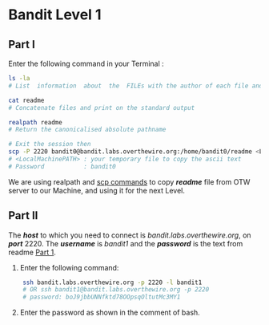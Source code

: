 # Bandit Level 1

## Part I

Enter the following command in your Terminal :  

```bash
ls -la
# List  information  about  the  FILEs with the author of each file and also without ignoring entries (files) starting with .
```
```bash
cat readme
# Concatenate files and print on the standard output
```
```bash
realpath readme
# Return the canonicalised absolute pathname 
```

```bash
# Exit the session then
scp -P 2220 bandit0@bandit.labs.overthewire.org:/home/bandit0/readme <LocalMachinePATH>
# <LocalMachinePATH> : your temporary file to copy the ascii text
# Password           : bandit0
```
We are using realpath and [scp commands](https://linuxize.com/post/how-to-use-scp-command-to-securely-transfer-files/) to copy ***readme*** file from OTW server to our Machine, and using it for the next Level.

## Part II

The ***host*** to which you need to connect is *bandit.labs.overthewire.org*, on ***port*** 2220. The ***username*** is *bandit1* and the ***password*** is the text from readme [Part 1](https://github.com/Reda-BELHAJ/OverTheWire/blob/main/Bandit/Bandit0-9/Level1.md#part-i). 

1. Enter the following command:  

```bash
	ssh bandit.labs.overthewire.org -p 2220 -l bandit1
	# OR ssh bandit1@bandit.labs.overthewire.org -p 2220
	# password: boJ9jbbUNNfktd78OOpsqOltutMc3MY1
```
2. Enter the password as shown in the comment of bash.
